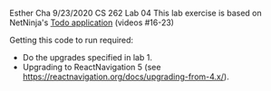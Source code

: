 Esther Cha
9/23/2020
CS 262 Lab 04
This lab exercise is based on NetNinja's 
[Todo application](https://www.youtube.com/playlist?list=PL4cUxeGkcC9ixPU-QkScoRBVxtPPzVjrQ) 
(videos #16-23)

Getting this code to run required:
- Do the upgrades specified in lab 1.
- Upgrading to ReactNavigation 5 (see <https://reactnavigation.org/docs/upgrading-from-4.x/>).
